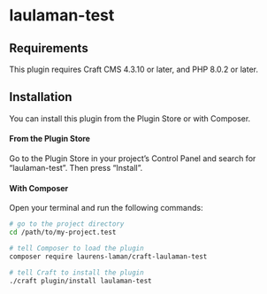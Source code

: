 # laulaman-test



## Requirements

This plugin requires Craft CMS 4.3.10 or later, and PHP 8.0.2 or later.

## Installation

You can install this plugin from the Plugin Store or with Composer.

#### From the Plugin Store

Go to the Plugin Store in your project’s Control Panel and search for “laulaman-test”. Then press “Install”.

#### With Composer

Open your terminal and run the following commands:

```bash
# go to the project directory
cd /path/to/my-project.test

# tell Composer to load the plugin
composer require laurens-laman/craft-laulaman-test

# tell Craft to install the plugin
./craft plugin/install laulaman-test
```
